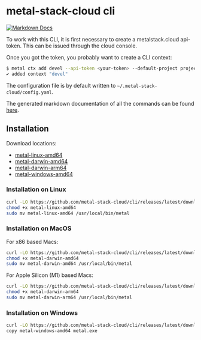 # metal-stack-cloud cli

[![Markdown Docs](https://img.shields.io/badge/markdown-docs-blue?link=https%3A%2F%2Fgithub.com%2Fmetal-stack-cloud%2Fcli%2Fdocs)](./docs)

To work with this CLI, it is first necessary to create a metalstack.cloud api-token. This can be issued through the cloud console.

Once you got the token, you probably want to create a CLI context:

```bash
$ metal ctx add devel --api-token <your-token> --default-project project-xyz --activate
✔ added context "devel"
```

The configuration file is by default written to `~/.metal-stack-cloud/config.yaml`.

The generated markdown documentation of all the commands can be found [here](./docs/metal.md).

## Installation

Download locations:

- [metal-linux-amd64](https://github.com/metal-stack-cloud/cli/releases/latest/download/metal-linux-amd64)
- [metal-darwin-amd64](https://github.com/metal-stack-cloud/cli/releases/latest/download/metal-darwin-amd64)
- [metal-darwin-arm64](https://github.com/metal-stack-cloud/cli/releases/latest/download/metal-darwin-arm64)
- [metal-windows-amd64](https://github.com/metal-stack-cloud/cli/releases/latest/download/metal-windows-amd64)

### Installation on Linux

```bash
curl -LO https://github.com/metal-stack-cloud/cli/releases/latest/download/metal-linux-amd64
chmod +x metal-linux-amd64
sudo mv metal-linux-amd64 /usr/local/bin/metal
```

### Installation on MacOS

For x86 based Macs:

```bash
curl -LO https://github.com/metal-stack-cloud/cli/releases/latest/download/metal-darwin-amd64
chmod +x metal-darwin-amd64
sudo mv metal-darwin-amd64 /usr/local/bin/metal
```

For Apple Silicon (M1) based Macs:

```bash
curl -LO https://github.com/metal-stack-cloud/cli/releases/latest/download/metal-darwin-arm64
chmod +x metal-darwin-arm64
sudo mv metal-darwin-arm64 /usr/local/bin/metal
```

### Installation on Windows

```bash
curl -LO https://github.com/metal-stack-cloud/cli/releases/latest/download/metal-windows-amd64
copy metal-windows-amd64 metal.exe
```
